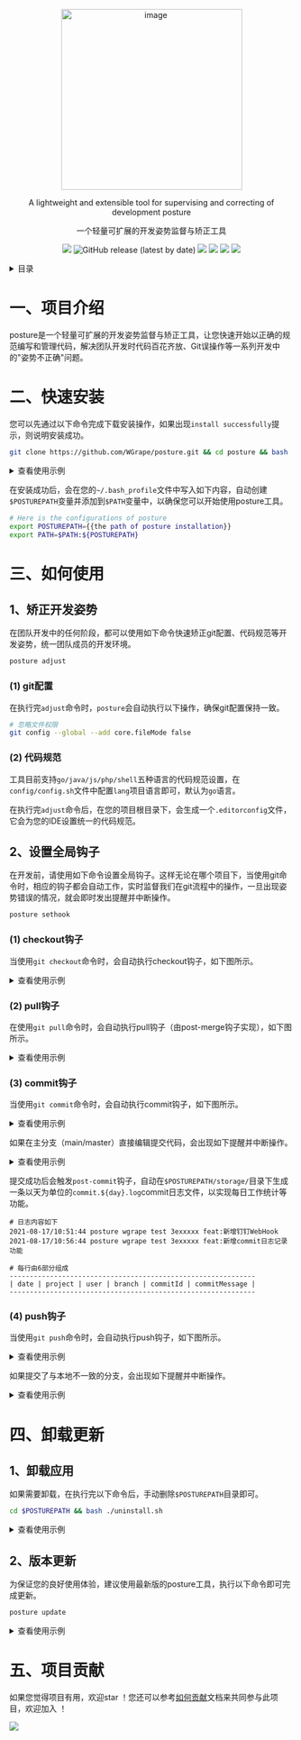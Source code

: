 <p align="center">
<img width="321" alt="image" src="https://user-images.githubusercontent.com/35942268/190055195-bb9ab05a-1922-400e-b9cd-ff536351c323.png">
</p>

<div align="center">
<p>A lightweight and extensible tool for supervising and correcting of development posture</p>
<p>一个轻量可扩展的开发姿势监督与矫正工具</p>
</div>

<p align="center">
    <img src="https://img.shields.io/badge/language-Shell-blue.svg">
    <img alt="GitHub release (latest by date)" src="https://img.shields.io/github/v/release/wgrape/posture">
    <img src="https://img.shields.io/github/repo-size/wgrape/posture">
    <img src="https://img.shields.io/github/downloads/wgrape/posture/total">
    <img src="https://img.shields.io/badge/document-中文-orange.svg">
    <img src="https://img.shields.io/badge/license-MIT-green.svg">   
</p>

<details>
  <summary>目录</summary>

- [一、项目介绍](#1)
- [二、快速安装](#2)
- [三、如何使用](#3)
- &nbsp;&nbsp;&nbsp;&nbsp;&nbsp; [1、矫正开发姿势](#31)
- &nbsp;&nbsp;&nbsp;&nbsp;&nbsp;&nbsp;&nbsp;&nbsp;&nbsp;&nbsp; [(1) git配置](#311)
- &nbsp;&nbsp;&nbsp;&nbsp;&nbsp;&nbsp;&nbsp;&nbsp;&nbsp;&nbsp; [(2) 代码规范](#312)
- &nbsp;&nbsp;&nbsp;&nbsp;&nbsp; [2、设置全局钩子](#32)
- &nbsp;&nbsp;&nbsp;&nbsp;&nbsp;&nbsp;&nbsp;&nbsp;&nbsp;&nbsp; [(1) checkout钩子](#321)
- &nbsp;&nbsp;&nbsp;&nbsp;&nbsp;&nbsp;&nbsp;&nbsp;&nbsp;&nbsp; [(2) pull钩子](#322)
- &nbsp;&nbsp;&nbsp;&nbsp;&nbsp;&nbsp;&nbsp;&nbsp;&nbsp;&nbsp; [(3) commit钩子](#323)
- &nbsp;&nbsp;&nbsp;&nbsp;&nbsp;&nbsp;&nbsp;&nbsp;&nbsp;&nbsp; [(4) push钩子](#324)
- [四、卸载更新](#4)
- &nbsp;&nbsp;&nbsp;&nbsp;&nbsp; [1、卸载应用](#41)
- &nbsp;&nbsp;&nbsp;&nbsp;&nbsp; [2、版本更新](#42)
- [五、项目贡献](#5)

</details>

# <span id="1">一、项目介绍</span>
posture是一个轻量可扩展的开发姿势监督与矫正工具，让您快速开始以正确的规范编写和管理代码，解决团队开发时代码百花齐放、Git误操作等一系列开发中的"姿势不正确"问题。

<!-- > 关于更多背景细节请阅读文章[《以正确的姿势编写和管理代码》](https://github.com/WGrape/Blog/issues/260) -->

# <span id="2">二、快速安装</span>

您可以先通过以下命令完成下载安装操作，如果出现```install successfully```提示，则说明安装成功。

```bash
git clone https://github.com/WGrape/posture.git && cd posture && bash ./install.sh
```

<details>
  <summary>查看使用示例</summary>
  <img src="https://user-images.githubusercontent.com/35942268/190054375-4280aead-411a-404c-b068-c71da4241528.png">
</details>

在安装成功后，会在您的```~/.bash_profile```文件中写入如下内容，自动创建```$POSTUREPATH```变量并添加到```$PATH```变量中，以确保您可以开始使用posture工具。

```bash
# Here is the configurations of posture
export POSTUREPATH={{the path of posture installation}}
export PATH=$PATH:${POSTUREPATH}
```

# <span id="3">三、如何使用</span>

## <span id="31">1、矫正开发姿势</span>
在团队开发中的任何阶段，都可以使用如下命令快速矫正git配置、代码规范等开发姿势，统一团队成员的开发环境。

```bash
posture adjust
```

### <span id="311">(1) git配置
在执行完```adjust```命令时，```posture```会自动执行以下操作，确保git配置保持一致。

```bash
# 忽略文件权限
git config --global --add core.fileMode false 
```

### <span id="312">(2) 代码规范

工具目前支持```go/java/js/php/shell```五种语言的代码规范设置，在```config/config.sh```文件中配置```lang```项目语言即可，默认为```go```语言。

在执行完```adjust```命令后，在您的项目根目录下，会生成一个```.editorconfig```文件，它会为您的IDE设置统一的代码规范。

## <span id="32">2、设置全局钩子</span>
在开发前，请使用如下命令设置全局钩子。这样无论在哪个项目下，当使用git命令时，相应的钩子都会自动工作，实时监督我们在git流程中的操作，一旦出现姿势错误的情况，就会即时发出提醒并中断操作。

```bash
posture sethook
```

### <span id="321">(1) checkout钩子</span>
当使用```git checkout```命令时，会自动执行checkout钩子，如下图所示。

<details>
  <summary>查看使用示例</summary>
<img width="680" alt="image" src="https://user-images.githubusercontent.com/35942268/189962874-9c6a3bba-d573-41a2-af3e-3594d4be2297.png">
</details>

### <span id="322">(2) pull钩子</span>
在使用```git pull```命令时，会自动执行pull钩子（由post-merge钩子实现），如下图所示。

<details>
  <summary>查看使用示例</summary>
<img src="https://user-images.githubusercontent.com/35942268/190092067-4de64421-39c0-45fb-be53-b2cace7a5d66.png" width="500">
</details>

### <span id="323">(3) commit钩子</span>
当使用```git commit```命令时，会自动执行commit钩子，如下图所示。

<details>
  <summary>查看使用示例</summary>
<img width="800" alt="image" src="https://user-images.githubusercontent.com/35942268/189961812-86357a08-96d9-44d8-848c-557cb35cf2c9.png">
</details>

如果在主分支（main/master）直接编辑提交代码，会出现如下提醒并中断操作。

<details>
  <summary>查看使用示例</summary>
<img width="800" alt="image" src="https://user-images.githubusercontent.com/35942268/190095654-565a82c1-455e-403d-8e56-adb8c7685b7c.png">
</details>

提交成功后会触发```post-commit```钩子，自动在```$POSTUREPATH/storage/```目录下生成一条以天为单位的```commit.${day}.log```commit日志文件，以实现每日工作统计等功能。

```text
# 日志内容如下
2021-08-17/10:51:44 posture wgrape test 3exxxxx feat:新增钉钉WebHook
2021-08-17/10:56:44 posture wgrape test 3exxxxx feat:新增commit日志记录功能

# 每行由6部分组成
-------------------------------------------------------------
| date | project | user | branch | commitId | commitMessage |
-------------------------------------------------------------
```

### <span id="324">(4) push钩子</span>
当使用```git push```命令时，会自动执行push钩子，如下图所示。

<details>
  <summary>查看使用示例</summary>
<img width="800" alt="image" src="https://user-images.githubusercontent.com/35942268/189962394-397e9ab5-a523-405d-9d9e-3eaea0d0d706.png">
</details>

如果提交了与本地不一致的分支，会出现如下提醒并中断操作。

<details>
  <summary>查看使用示例</summary>
<img width="800" alt="image" src="https://user-images.githubusercontent.com/35942268/189963583-08a02a8d-b04e-401e-aed3-56c88e6ab619.png">
</details>

# <span id="4">四、卸载更新</span>

## <span id="41">1、卸载应用</span>
如果需要卸载，在执行完以下命令后，手动删除```$POSTUREPATH```目录即可。

```bash
cd $POSTUREPATH && bash ./uninstall.sh
```

<details>
  <summary>查看使用示例</summary>
  <img src="https://user-images.githubusercontent.com/35942268/190053831-7310bffb-3fb2-4232-adbc-2e3871f08a4f.png">
</details>

## <span id="42">2、版本更新</span>
为保证您的良好使用体验，建议使用最新版的posture工具，执行以下命令即可完成更新。

```bash
posture update
```

<details>
  <summary>查看使用示例</summary>
  <img src="https://user-images.githubusercontent.com/35942268/190094229-4617b499-458c-4ced-a1b8-20dd0ffc345d.png">
</details>

# <span id="5">五、项目贡献</span>
如果您觉得项目有用，欢迎star ！您还可以参考[如何贡献](./.github/CONTRIBUTING.md)文档来共同参与此项目，欢迎加入 ！

<img src="https://contrib.rocks/image?repo=wgrape/cimanager" >
